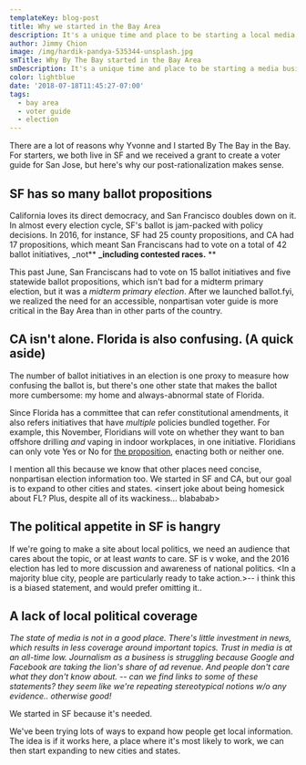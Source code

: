 ```yaml
---
templateKey: blog-post
title: Why we started in the Bay Area
description: It's a unique time and place to be starting a local media business
author: Jimmy Chion
image: /img/hardik-pandya-535344-unsplash.jpg
smTitle: Why By The Bay started in the Bay Area
smDescription: It's a unique time and place to be starting a media business
color: lightblue
date: '2018-07-18T11:45:27-07:00'
tags:
  - bay area
  - voter guide
  - election
---
```

There are a lot of reasons why Yvonne and I started By The Bay in the Bay. For starters, we both live in SF and we received a grant to create a voter guide for San Jose, but here's why our post-rationalization makes sense.

## SF has so many ballot propositions 

California loves its direct democracy, and San Francisco doubles down on it. In almost every election cycle, SF's ballot is jam-packed with policy decisions. In 2016, for instance, SF had 25 county propositions, and CA had 17 propositions, which meant San Franciscans had to vote on a total of 42 ballot initiatives, _not** **_including contested races.** **

This past June, San Franciscans had to vote on 15 ballot initiatives and five statewide ballot propositions, which isn't bad for a midterm primary election, but it was a _midterm primary election_. After we launched ballot.fyi, we realized the need for an accessible, nonpartisan voter guide is more critical in the Bay Area than in other parts of the country.

## CA isn't alone. Florida is also confusing. (A quick aside)

The number of ballot initiatives in an election is one proxy to measure how confusing the ballot is, but there's one other state that makes the ballot more cumbersome: my home and always-abnormal state of Florida. 

Since Florida has a committee that can refer constitutional amendments, it also refers initiatives that have _multiple_ policies bundled together. For example, this November, Floridians will vote on whether they want to ban offshore drilling _and_ vaping in indoor workplaces, in one initiative. Floridians can only vote Yes or No for [the proposition](https://ballotpedia.org/Florida_Amendment_9,_Ban_Offshore_Oil_and_Gas_Drilling_and_Ban_Vaping_in_Enclosed_Indoor_Workplaces_Amendment_(2018)), enacting both or neither one.

I mention all this because we know that other places need concise, nonpartisan election information too. We started in SF and CA, but our goal is to expand to other cities and states. <insert joke about being homesick about FL? Plus, despite all of its wackiness... blababab>

## The political appetite in SF is hangry

If we're going to make a site about local politics, we need an audience that cares about the topic, or at least _wants_ to care. SF is v woke, and the 2016 election has led to more discussion and awareness of national politics. <In a majority blue city, people are particularly ready to take action.>-- i think this is a biased statement, and would prefer omitting it.. 

## A lack of local political coverage

_The state of media is not in a good place. There's little investment in news, which results in less coverage around important topics. Trust in media is at an all-time low. Journalism as a business is struggling because Google and Facebook are taking the lion's share of ad revenue. And people don't care what they don't know about. -- can we find links to some of these statements? they seem like we're repeating stereotypical notions w/o any evidence.. otherwise good!_

We started in SF because it's needed.

We've been trying lots of ways to expand how people get local information. The idea is if it works here, a place where it's most likely to work, we can then start expanding to new cities and states.
